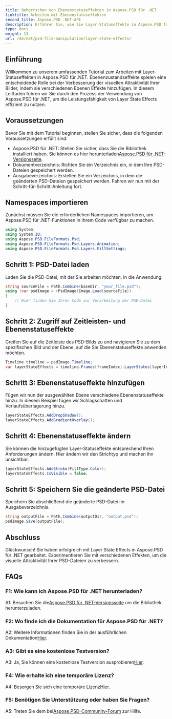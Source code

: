 ```yaml
---
title: Beherrschen von Ebenenstatuseffekten in Aspose.PSD für .NET
linktitle: Arbeiten mit Ebenenstatuseffekten
second_title: Aspose.PSD .NET-API
description: Erfahren Sie, wie Sie Layer-Statuseffekte in Aspose.PSD für .NET verwenden. Verbessern Sie Ihre PSD-Dateien mit Schlagschatten, Verlaufsüberlagerung und mehr. Einfache Anleitung.
type: docs
weight: 13
url: /de/net/psd-file-manipulation/layer-state-effects/
---
```

## Einführung
Willkommen zu unserem umfassenden Tutorial zum Arbeiten mit Layer-Statuseffekten in Aspose.PSD für .NET. Ebenenzustandseffekte spielen eine entscheidende Rolle bei der Verbesserung der visuellen Attraktivität Ihrer Bilder, indem sie verschiedenen Ebenen Effekte hinzufügen. In diesem Leitfaden führen wir Sie durch den Prozess der Verwendung von Aspose.PSD für .NET, um die Leistungsfähigkeit von Layer State Effects effizient zu nutzen.
## Voraussetzungen
Bevor Sie mit dem Tutorial beginnen, stellen Sie sicher, dass die folgenden Voraussetzungen erfüllt sind:
-  Aspose.PSD für .NET: Stellen Sie sicher, dass Sie die Bibliothek installiert haben. Sie können es hier herunterladen[Aspose.PSD für .NET-Versionsseite](https://releases.aspose.com/psd/net/).
- Dokumentverzeichnis: Richten Sie ein Verzeichnis ein, in dem Ihre PSD-Dateien gespeichert werden.
- Ausgabeverzeichnis: Erstellen Sie ein Verzeichnis, in dem die geänderten PSD-Dateien gespeichert werden.
Fahren wir nun mit der Schritt-für-Schritt-Anleitung fort.
## Namespaces importieren
Zunächst müssen Sie die erforderlichen Namespaces importieren, um Aspose.PSD für .NET-Funktionen in Ihrem Code verfügbar zu machen.
```csharp
using System;
using System.IO;
using Aspose.PSD.FileFormats.Psd;
using Aspose.PSD.FileFormats.Psd.Layers.Animation;
using Aspose.PSD.FileFormats.Psd.Layers.FillSettings;
```
## Schritt 1: PSD-Datei laden
Laden Sie die PSD-Datei, mit der Sie arbeiten möchten, in die Anwendung.
```csharp
string sourceFile = Path.Combine(baseDir, "your_file.psd");
using (var psdImage = (PsdImage)Image.Load(sourceFile))
{
    // Hier finden Sie Ihren Code zur Verarbeitung der PSD-Datei
}
```
## Schritt 2: Zugriff auf Zeitleisten- und Ebenenstatuseffekte
Greifen Sie auf die Zeitleiste des PSD-Bilds zu und navigieren Sie zu dem spezifischen Bild und der Ebene, auf die Sie Ebenenstatuseffekte anwenden möchten.
```csharp
Timeline timeline = psdImage.Timeline;
var layerStateEffects = timeline.Frames[frameIndex].LayerStates[layerIndex].StateEffects;
```
## Schritt 3: Ebenenstatuseffekte hinzufügen
Fügen wir nun der ausgewählten Ebene verschiedene Ebenenstatuseffekte hinzu. In diesem Beispiel fügen wir Schlagschatten und Verlaufsüberlagerung hinzu.
```csharp
layerStateEffects.AddDropShadow();
layerStateEffects.AddGradientOverlay();
```
## Schritt 4: Ebenenstatuseffekte ändern
Sie können die hinzugefügten Layer-Statuseffekte entsprechend Ihren Anforderungen ändern. Hier ändern wir den Strichtyp und machen ihn unsichtbar.
```csharp
layerStateEffects.AddStroke(FillType.Color);
layerStateEffects.IsVisible = false;
```
## Schritt 5: Speichern Sie die geänderte PSD-Datei
Speichern Sie abschließend die geänderte PSD-Datei im Ausgabeverzeichnis.
```csharp
string outputFile = Path.Combine(outputDir, "output.psd");
psdImage.Save(outputFile);
```
## Abschluss

Glückwunsch! Sie haben erfolgreich mit Layer State Effects in Aspose.PSD für .NET gearbeitet. Experimentieren Sie mit verschiedenen Effekten, um die visuelle Attraktivität Ihrer PSD-Dateien zu verbessern.

## FAQs

### F1: Wie kann ich Aspose.PSD für .NET herunterladen?

 A1: Besuchen Sie die[Aspose.PSD für .NET-Versionsseite](https://releases.aspose.com/psd/net/) um die Bibliothek herunterzuladen.

### F2: Wo finde ich die Dokumentation für Aspose.PSD für .NET?

A2: Weitere Informationen finden Sie in der ausführlichen Dokumentation[Hier](https://reference.aspose.com/psd/net/).

### A3: Gibt es eine kostenlose Testversion?

 A3: Ja, Sie können eine kostenlose Testversion ausprobieren[Hier](https://releases.aspose.com/).

### F4: Wie erhalte ich eine temporäre Lizenz?

 A4: Besorgen Sie sich eine temporäre Lizenz[Hier](https://purchase.aspose.com/temporary-license/).

### F5: Benötigen Sie Unterstützung oder haben Sie Fragen?

 A5: Treten Sie dem bei[Aspose.PSD-Community-Forum](https://forum.aspose.com/c/psd/34) zur Hilfe.